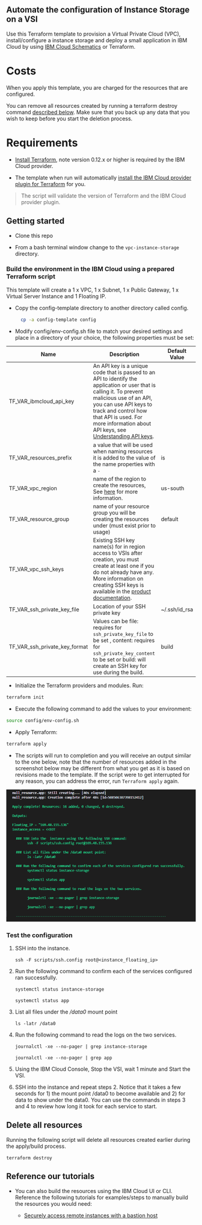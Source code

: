 ## Automate the configuration of Instance Storage on a VSI

Use this Terraform template to provision a Virtual Private Cloud (VPC), install/configure a instance storage and deploy a small application in IBM Cloud by using [IBM Cloud Schematics](https://cloud.ibm.com/docs/schematics?topic=schematics-about-schematics) or Terraform.


# Costs

When you apply this template, you are charged for the resources that are configured.

You can remove all resources created by running a terraform destroy command [described below](#delete-all-resources). Make sure that you back up any data that you wish to keep before you start the deletion process.

# Requirements

- [Install Terraform](https://www.terraform.io/downloads.html), note version 0.12.x or higher is required by the IBM Cloud provider.

- The template when run will automatically [install the IBM Cloud provider plugin for Terraform](https://github.com/IBM-Cloud/terraform-provider-ibm#using-the-provider) for you.

> The script will validate the version of Terraform and the IBM Cloud provider plugin.

## Getting started

- Clone this repo

- From a bash terminal window change to the `vpc-instance-storage` directory.

### Build the environment in the IBM Cloud using a prepared Terraform script

This template will create a 1 x VPC, 1 x Subnet, 1 x Public Gateway, 1 x Virtual Server Instance and 1 Floating IP. 

- Copy the config-template directory to another directory called config.
  ```sh
    cp -a config-template config
  ```

- Modify config/env-config.sh file to match your desired settings and place in a directory of your choice, the following properties must be set:

|  Name               | Description                         | Default Value |
| -------------------| ------------------------------------|---------------- |
| TF_VAR_ibmcloud_api_key | An API key is a unique code that is passed to an API to identify the application or user that is calling it. To prevent malicious use of an API, you can use API keys to track and control how that API is used. For more information about API keys, see [Understanding API keys](https://cloud.ibm.com/docs/iam?topic=iam-manapikey). |
| TF_VAR_resources_prefix | a value that will be used when naming resources it is added to the value of the name properties with a `-` | is |
| TF_VAR_vpc_region        | name of the region to create the resources, See [here](https://cloud.ibm.com/docs/vpc?topic=vpc-creating-a-vpc-in-a-different-region) for more information. | us-south |
| TF_VAR_resource_group | name of your resource group you will be creating the resources under (must exist prior to usage) | default |
| TF_VAR_vpc_ssh_keys | Existing SSH key name(s) for in region access to VSIs after creation, you must create at least one if you do not already have any. More information on creating SSH keys is available in the [product documentation](https://cloud.ibm.com/docs/vpc?topic=vpc-ssh-keys). |
| TF_VAR_ssh_private_key_file | Location of your SSH private key | ~/.ssh/id_rsa |
| TF_VAR_ssh_private_key_format | Values can be file: requires for `ssh_private_key_file` to be set , content: requires for `ssh_private_key_content` to be set or build: will create an SSH key for use during the build. | build |

- Initialize the Terraform providers and modules. Run:
```sh
terraform init
```

- Execute the following command to add the values to your environment:
```sh
source config/env-config.sh
```

- Apply Terraform:
```sh
terraform apply
```

- The scripts will run to completion and you will receive an output similar to the one below, note that the number of resources added in the screenshot below may be different from what you get as it is based on revisions made to the template.  If the script were to get interrupted for any reason, you can address the error, run `Terraform apply` again.

![](./docs/complete.png)

### Test the configuration

1.	SSH into the  instance.

    ```
    ssh -F scripts/ssh.config root@<instance_floating_ip>
    ```

2.  Run the following command to confirm each of the services configured ran successfully.
    ```
    systemctl status instance-storage
    ```

    ```
    systemctl status app
    ```

3.  List all files under the */data0* mount point
    ```
    ls -latr /data0
    ```
    
4.  Run the following command to read the logs on the two services.
    ```
    journalctl -xe --no-pager | grep instance-storage
    ```

    ```
    journalctl -xe --no-pager | grep app
    ```

5. Using the IBM Cloud Console, Stop the VSI, wait 1 minute and Start the VSI.

6. SSH into the  instance and repeat steps 2.  Notice that it takes a few seconds for 1) the mount point /data0 to become available and 2) for data to show under the data0.  You can use the commands in steps 3 and 4 to review how long it took for each service to start. 


## Delete all resources

Running the following script will delete all resources created earlier during the apply/build process.

```
terraform destroy
```

## Reference our tutorials

- You can also build the resources using the IBM Cloud UI or CLI. Reference the following tutorials for examples/steps to manually build the resources you would need:

    - [Securely access remote instances with a bastion host](https://cloud.ibm.com/docs/tutorials?topic=solution-tutorials-vpc-secure-management-bastion-server)
